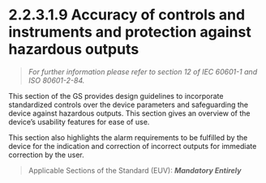 # 2.2.3.1.9 Accuracy of controls and instruments and protection against hazardous outputs
>*For further information please refer to section 12 of IEC 60601-1 and ISO 80601-2-84.*

This section of the GS provides design guidelines to incorporate standardized controls over the device parameters and safeguarding the device against hazardous outputs. This section gives an overview of the device’s usability features for ease of use. 

This section also highlights the alarm requirements to be fulfilled by the device for the indication and correction of incorrect outputs for immediate correction by the user. 

> Applicable Sections of the Standard (EUV):
***Mandatory Entirely***
